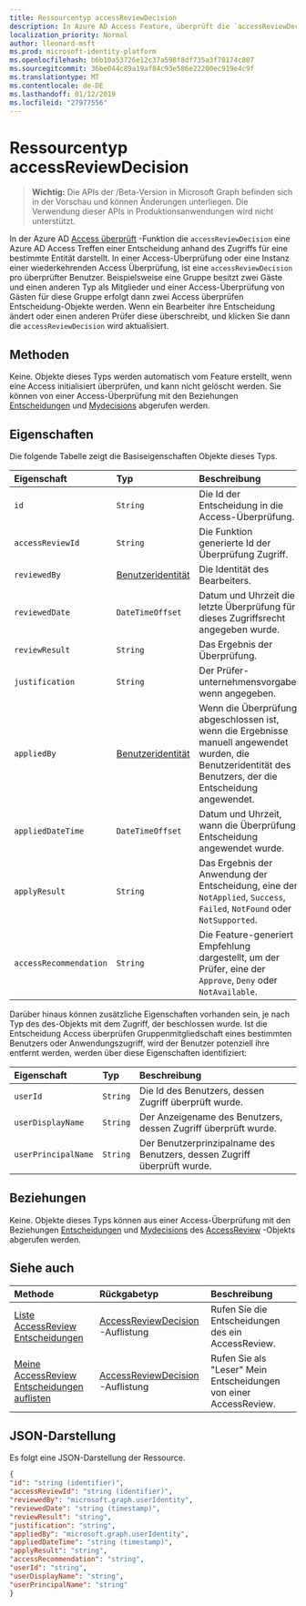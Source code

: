 ```yaml
---
title: Ressourcentyp accessReviewDecision
description: In Azure AD Access Feature, überprüft die `accessReviewDecision` eine Azure AD Access Treffen einer Entscheidung anhand des Zugriffs für eine bestimmte Entität darstellt.  In einer Access-Überprüfung oder eine Instanz einer wiederkehrenden Access Überprüfung, ist eine `accessReviewDecision` pro überprüfter Benutzer.  Beispielsweise eine Gruppe besitzt zwei Gäste und einen anderen Typ als Mitglieder und einer Access-Überprüfung von Gästen für diese Gruppe erfolgt dann zwei Access überprüfen Entscheidung-Objekte werden.  Wenn ein Bearbeiter ihre Entscheidung ändert oder einen anderen Prüfer diese überschreibt, und klicken Sie dann die `accessReviewDecision` wird aktualisiert.
localization_priority: Normal
author: lleonard-msft
ms.prod: microsoft-identity-platform
ms.openlocfilehash: b6b10a53726e12c37a598f8df735a3f70174c807
ms.sourcegitcommit: 36be044c89a19af84c93e586e22200ec919e4c9f
ms.translationtype: MT
ms.contentlocale: de-DE
ms.lasthandoff: 01/12/2019
ms.locfileid: "27977556"
---
```

# <a name="accessreviewdecision-resource-type"></a>Ressourcentyp accessReviewDecision

> **Wichtig:** Die APIs der /Beta-Version in Microsoft Graph befinden sich in der Vorschau und können Änderungen unterliegen. Die Verwendung dieser APIs in Produktionsanwendungen wird nicht unterstützt.

In der Azure AD [Access überprüft](accessreviews-root.md) -Funktion die `accessReviewDecision` eine Azure AD Access Treffen einer Entscheidung anhand des Zugriffs für eine bestimmte Entität darstellt.  In einer Access-Überprüfung oder eine Instanz einer wiederkehrenden Access Überprüfung, ist eine `accessReviewDecision` pro überprüfter Benutzer.  Beispielsweise eine Gruppe besitzt zwei Gäste und einen anderen Typ als Mitglieder und einer Access-Überprüfung von Gästen für diese Gruppe erfolgt dann zwei Access überprüfen Entscheidung-Objekte werden.  Wenn ein Bearbeiter ihre Entscheidung ändert oder einen anderen Prüfer diese überschreibt, und klicken Sie dann die `accessReviewDecision` wird aktualisiert.


## <a name="methods"></a>Methoden

Keine.  Objekte dieses Typs werden automatisch vom Feature erstellt, wenn eine Access initialisiert überprüfen, und kann nicht gelöscht werden.  Sie können von einer Access-Überprüfung mit den Beziehungen [Entscheidungen](../api/accessreview-listdecisions.md) und [Mydecisions](../api/accessreview-listmydecisions.md) abgerufen werden.

## <a name="properties"></a>Eigenschaften

Die folgende Tabelle zeigt die Basiseigenschaften Objekte dieses Typs. 

| Eigenschaft                        | Typ                         | Beschreibung                                                                                            |
| :------------------------------ | :-----------------------     | :----------------------------------------------------------------------------------------------------- |
| `id`                            |`String`                      | Die Id der Entscheidung in die Access-Überprüfung.                                                                                     |
| `accessReviewId`                |`String`                      | Die Funktion generierte Id der Überprüfung Zugriff.                                                                                       |
| `reviewedBy`                    |[Benutzeridentität](useridentity.md)| Die Identität des Bearbeiters.                                                                                       |
| `reviewedDate`                  |`DateTimeOffset`              | Datum und Uhrzeit die letzte Überprüfung für dieses Zugriffsrecht angegeben wurde.                                                                         |
| `reviewResult`                  |`String`                      | Das Ergebnis der Überprüfung.                                                                                    |
| `justification`                 |`String`                      | Der Prüfer-unternehmensvorgabe, wenn angegeben.                                                                         |
| `appliedBy`                     |[Benutzeridentität](useridentity.md)| Wenn die Überprüfung abgeschlossen ist, wenn die Ergebnisse manuell angewendet wurden, die Benutzeridentität des Benutzers, der die Entscheidung angewendet.                                                           |
| `appliedDateTime`               |`DateTimeOffset`              | Datum und Uhrzeit, wann die Überprüfung Entscheidung angewendet wurde.                                                          |
| `applyResult`                   |`String`                      | Das Ergebnis der Anwendung der Entscheidung, eine der `NotApplied`, `Success`, `Failed`, `NotFound` oder `NotSupported`.                      |
| `accessRecommendation`          |`String`                      | Die Feature-generiert Empfehlung dargestellt, um der Prüfer, eine der `Approve`, `Deny` oder `NotAvailable`. |


Darüber hinaus können zusätzliche Eigenschaften vorhanden sein, je nach Typ des des-Objekts mit dem Zugriff, der beschlossen wurde.  Ist die Entscheidung Access überprüfen Gruppenmitgliedschaft eines bestimmten Benutzers oder Anwendungszugriff, wird der Benutzer potenziell ihre entfernt werden, werden über diese Eigenschaften identifiziert:

| Eigenschaft                        | Typ                         | Beschreibung                                                                                            |
| :------------------------------ | :-----------------------     | :----------------------------------------------------------------------------------------------------- |
| `userId`                            |`String`                      | Die Id des Benutzers, dessen Zugriff überprüft wurde.                                                                                    |
| `userDisplayName`                            |`String`                      | Der Anzeigename des Benutzers, dessen Zugriff überprüft wurde.                                                                                     |
| `userPrincipalName`                            |`String`                      | Der Benutzerprinzipalname des Benutzers, dessen Zugriff überprüft wurde.                                                                                     |



## <a name="relationships"></a>Beziehungen

Keine.  Objekte dieses Typs können aus einer Access-Überprüfung mit den Beziehungen [Entscheidungen](../api/accessreview-listdecisions.md) und [Mydecisions](../api/accessreview-listmydecisions.md) des [AccessReview](accessreview.md) -Objekts abgerufen werden.

## <a name="see-also"></a>Siehe auch

| Methode           | Rückgabetyp    |Beschreibung|
|:---------------|:--------|:----------|
|[Liste AccessReview Entscheidungen](../api/accessreview-listdecisions.md) |      [AccessReviewDecision](accessreviewdecision.md) -Auflistung| Rufen Sie die Entscheidungen des ein AccessReview.|
|[Meine AccessReview Entscheidungen auflisten](../api/accessreview-listmydecisions.md) |     [AccessReviewDecision](accessreviewdecision.md) -Auflistung| Rufen Sie als "Leser" Mein Entscheidungen von einer AccessReview.|

## <a name="json-representation"></a>JSON-Darstellung

Es folgt eine JSON-Darstellung der Ressource.

<!-- {
  "blockType": "resource",
  "optionalProperties": [

  ],
  "@odata.type": "microsoft.graph.accessReviewDecision"
}-->

```json
{
"id": "string (identifier)",
"accessReviewId": "string (identifier)",
"reviewedBy": "microsoft.graph.userIdentity",
"reviewedDate": "string (timestamp)",
"reviewResult": "string",
"justification": "string",
"appliedBy": "microsoft.graph.userIdentity",
"appliedDateTime": "string (timestamp)",
"applyResult": "string",
"accessRecommendation": "string",
"userId": "string",
"userDisplayName": "string",
"userPrincipalName": "string"
}

```

<!-- {
  "type": "#page.annotation",
  "description": "accessReviewDecision resource",
  "keywords": "",
  "section": "documentation",
  "tocPath": ""
}-->
